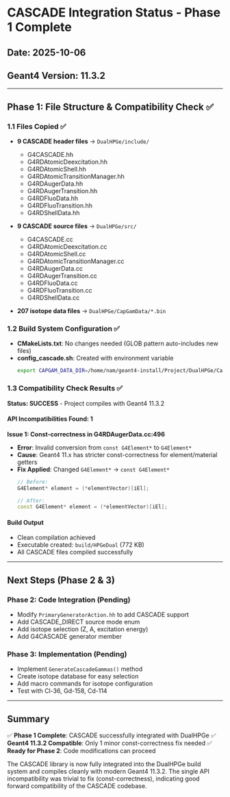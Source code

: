 # CASCADE Integration Status - Phase 1 Complete

## Date: 2025-10-06
## Geant4 Version: 11.3.2

---

## Phase 1: File Structure & Compatibility Check ✅

### 1.1 Files Copied ✅
- **9 CASCADE header files** → `DualHPGe/include/`
  - G4CASCADE.hh
  - G4RDAtomicDeexcitation.hh
  - G4RDAtomicShell.hh
  - G4RDAtomicTransitionManager.hh
  - G4RDAugerData.hh
  - G4RDAugerTransition.hh
  - G4RDFluoData.hh
  - G4RDFluoTransition.hh
  - G4RDShellData.hh

- **9 CASCADE source files** → `DualHPGe/src/`
  - G4CASCADE.cc
  - G4RDAtomicDeexcitation.cc
  - G4RDAtomicShell.cc
  - G4RDAtomicTransitionManager.cc
  - G4RDAugerData.cc
  - G4RDAugerTransition.cc
  - G4RDFluoData.cc
  - G4RDFluoTransition.cc
  - G4RDShellData.cc

- **207 isotope data files** → `DualHPGe/CapGamData/*.bin`

### 1.2 Build System Configuration ✅
- **CMakeLists.txt**: No changes needed (GLOB pattern auto-includes new files)
- **config_cascade.sh**: Created with environment variable
  ```bash
  export CAPGAM_DATA_DIR=/home/nam/geant4-install/Project/DualHPGe/CapGamData
  ```

### 1.3 Compatibility Check Results ✅

**Status: SUCCESS** - Project compiles with Geant4 11.3.2

#### API Incompatibilities Found: 1

**Issue 1: Const-correctness in G4RDAugerData.cc:496**
- **Error**: Invalid conversion from `const G4Element*` to `G4Element*`
- **Cause**: Geant4 11.x has stricter const-correctness for element/material getters
- **Fix Applied**: Changed `G4Element*` → `const G4Element*`
  ```cpp
  // Before:
  G4Element* element = (*elementVector)[iEl];

  // After:
  const G4Element* element = (*elementVector)[iEl];
  ```

#### Build Output
- Clean compilation achieved
- Executable created: `build/HPGeDual` (772 KB)
- All CASCADE files compiled successfully

---

## Next Steps (Phase 2 & 3)

### Phase 2: Code Integration (Pending)
- Modify `PrimaryGeneratorAction.hh` to add CASCADE support
- Add CASCADE_DIRECT source mode enum
- Add isotope selection (Z, A, excitation energy)
- Add G4CASCADE generator member

### Phase 3: Implementation (Pending)
- Implement `GenerateCascadeGammas()` method
- Create isotope database for easy selection
- Add macro commands for isotope configuration
- Test with Cl-36, Gd-158, Cd-114

---

## Summary

✅ **Phase 1 Complete**: CASCADE successfully integrated with DualHPGe
✅ **Geant4 11.3.2 Compatible**: Only 1 minor const-correctness fix needed
✅ **Ready for Phase 2**: Code modifications can proceed

The CASCADE library is now fully integrated into the DualHPGe build system and compiles cleanly with modern Geant4 11.3.2. The single API incompatibility was trivial to fix (const-correctness), indicating good forward compatibility of the CASCADE codebase.
